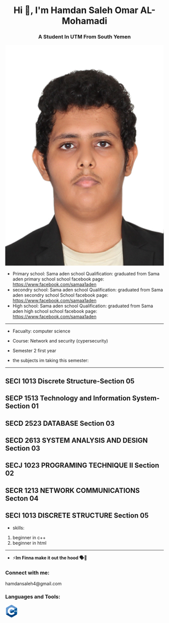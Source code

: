 <h1 align="center">Hi 👋, I'm Hamdan Saleh Omar AL-Mohamadi</h1>
<h3 align="center">A Student In UTM From South Yemen</h3>

<p align="center">
<img src="misc/pictures/my picture.jpg"  height="700" />
</p>

- Primary school: Sama aden school
  Qualification: graduated from Sama aden primary school
  school facebook page: https://www.facebook.com/samaa1aden
- secondry school: Sama aden school
  Qualification: graduated from Sama aden secondry school
  School facebook page: https://www.facebook.com/samaa1aden
- High school: Sama aden school
  Qualification: graduated from Sama aden high school
  school facebook page: https://www.facebook.com/samaa1aden

---------------------------------------------------------------------------------------------------------------------------------------------------------------------------------------------------------------------------------------------------------------------------------

- Facualty: computer science
- Course: Network and security (cypersecurity)
- Semester 2 first year

- the subjects im taking this semester:
-------------------------------------------------------------
  SECI 1013 Discrete Structure-Section 05
-------------------------------------------------------------
  SECP 1513 Technology and Information System-Section 01
-------------------------------------------------------------
  SECD 2523 DATABASE Section 03
-------------------------------------------------------------
  SECD 2613 SYSTEM ANALYSIS AND DESIGN Section 03
-------------------------------------------------------------
  SECJ 1023 PROGRAMING TECHNIQUE II Section 02
-------------------------------------------------------------
  SECR 1213 NETWORK COMMUNICATIONS Secton 04 
-------------------------------------------------------------
  SECI 1013 DISCRETE STRUCTURE Section 05
------------------------------------------------------------------------------------------------------------------------------------------------------------------------------------------------------------------------------------------------------------------------------


-  skills:
  1) beginner in c++
  2) beginner in html

------------------------------------------------------------------------------------------------------------------------------------------------------------------------------------------------------------------------------------------------------------------------------

- ⚡**Im Finna make it out the hood 🗣️🙏**

<h3 align="left">Connect with me:</h3>
hamdansaleh4@gmail.com
<p align="left">
</p>

<h3 align="left">Languages and Tools:</h3>
<p align="left"> <a href="https://www.w3schools.com/cpp/" target="_blank" rel="noreferrer"> <img src="https://raw.githubusercontent.com/devicons/devicon/master/icons/cplusplus/cplusplus-original.svg" alt="cplusplus" width="40" height="40"/> </a> </p>

